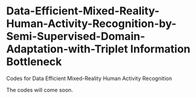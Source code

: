 # Data-Efficient-Mixed-Reality-Human-Activity-Recognition-by-Semi-Supervised-Domain-Adaptation-with-Triplet Information Bottleneck
Codes for Data Efficient Mixed-Reality Human Activity Recognition


The codes will come soon. 







